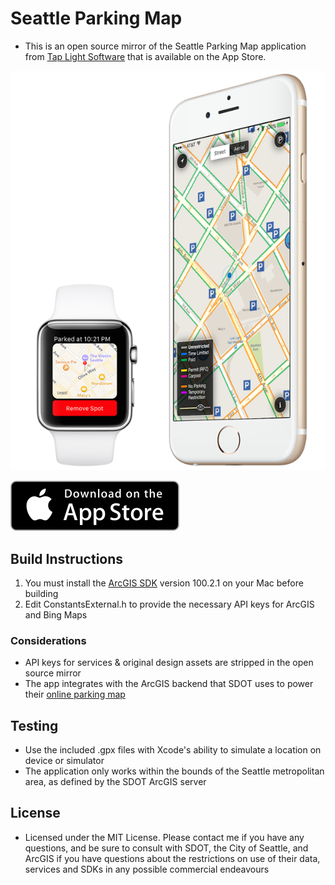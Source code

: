  # Seattle Parking Map
 * This is an open source mirror of the Seattle Parking Map application from [Tap Light Software](http://www.taplightsoftware.com) that is available on the App Store.

 ![Screenshot](Assets/Marketing/Screenshot.png)

 [![Download On the App Store](Assets/Marketing/Download_on_the_App_Store_Badge_US-UK_135x40.svg)](https://itunes.apple.com/us/app/seattle-parking-map/id903692914?mt=)

 ## Build Instructions

 1. You must install the [ArcGIS SDK](https://developers.arcgis.com/ios/ "ArcGIS SDK") version 100.2.1 on your Mac before building
 2. Edit ConstantsExternal.h to provide the necessary API keys for ArcGIS and Bing Maps

 ### Considerations
 * API keys for services & original design assets are stripped in the open source mirror
 * The app integrates with the ArcGIS backend that SDOT uses to power their [online parking map](http://web6.seattle.gov/sdot/seattleparkingmap/)

 ## Testing
 * Use the included .gpx files with Xcode's ability to simulate a location on device or simulator
 * The application only works within the bounds of the Seattle metropolitan area, as defined by the SDOT ArcGIS server

 ## License
 * Licensed under the MIT License. Please contact me if you have any questions, and be sure to consult with SDOT, the City of Seattle, and ArcGIS if you have questions about the restrictions on use of their data, services and SDKs in any possible commercial endeavours
